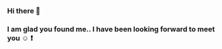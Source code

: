 ### Hi there 👋
### I am glad you found me.. I have been looking forward to meet you :relaxed: :exclamation:

<!--
**SWAROOPASHIGLI/SWAROOPASHIGLI** is a ✨ _special_ ✨ repository because its `README.md` (this file) appears on your GitHub profile.

Here are some ideas to get you started:

- 🔭 I’m currently working on images in openCV 
- :books: I’m currently learning advance level of python :snake: and robotics :robot:.
- :handshake: I’m looking to collaborate on with work/internship in the field of computer vision, machine learning and python.
- 🤔 I’m looking for help with practical implementation in Robotics field.
- 📫 Get in touch personally on my :e-mail: swaroopa2098@gmail.com
- 😄 You can check out my bio at https://www.linkedin.com/in/swaroopa-shigli/
- ⚡ Fun fact: :stuck_out_tongue: I am a chinese lover ... :kimono: 

